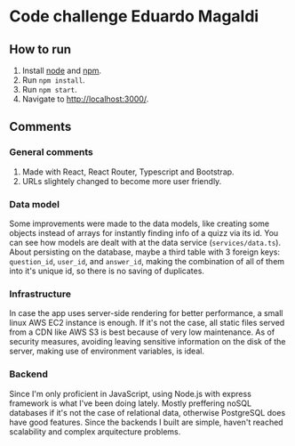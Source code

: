 # Code challenge Eduardo Magaldi

## How to run

1. Install [node](https://nodejs.org/en/) and [npm](https://www.npmjs.com/).
1. Run ```npm install```.
1. Run ```npm start```.
1. Navigate to [http://localhost:3000/](http://localhost:3000/).

## Comments

### General comments
1. Made with React, React Router, Typescript and Bootstrap.
2. URLs slightely changed to become more user friendly.

### Data model
Some improvements were made to the data models, like creating some objects instead of arrays for instantly finding info of a quizz via its id. You can see how models are dealt with at the data service (```services/data.ts```). About persisting on the database, maybe a third table with 3 foreign keys: ```question_id```, ```user_id```, and ```answer_id```, making the combination of all of them into it's unique id, so there is no saving of duplicates.

### Infrastructure
In case the app uses server-side rendering for better performance, a small linux AWS EC2 instance is enough. If it's not the case, all static files served from a CDN like AWS S3 is best because of very low maintenance. As of security measures, avoiding leaving sensitive information on the disk of the server, making use of environment variables, is ideal.

### Backend
Since I'm only proficient in JavaScript, using Node.js with express framework is what I've been doing lately. Mostly preffering noSQL databases if it's not the case of relational data, otherwise PostgreSQL does have good features. Since the backends I built are simple, haven't reached scalability and complex arquitecture problems.




